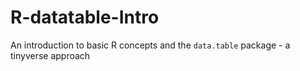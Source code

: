 # R-datatable-Intro
An introduction to basic R concepts and the `data.table` package - a tinyverse approach
